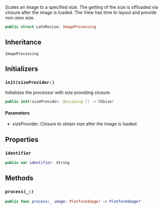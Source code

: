 
Scales an image to a specified size.
The getting of the size is offloaded via closure after the image is loaded.
The View has time to layout and provide non-zero size.

``` swift
public struct LateResize: ImageProcessing 
```

## Inheritance

`ImageProcessing`

## Initializers

### `init(sizeProvider:)`

Initializes the processor with size providing closure.

``` swift
public init(sizeProvider: @escaping () -> CGSize) 
```

#### Parameters

  - sizeProvider: Closure to obtain size after the image is loaded.

## Properties

### `identifier`

``` swift
public var identifier: String 
```

## Methods

### `process(_:)`

``` swift
public func process(_ image: PlatformImage) -> PlatformImage? 
```
